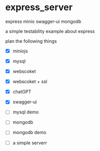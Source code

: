 # express_server

express minio swagger-ui mongodb 

a simple testability example about express 

plan the following things

* [x] miniojs
* [x] mysql
* [x] webscoket
* [x] webscoket + ssl
* [x] chatGPT
* [x] swagger-ui
* [ ] mysql demo
* [ ] mongodb
* [ ] mongodb demo
* [ ] a simple serverr


